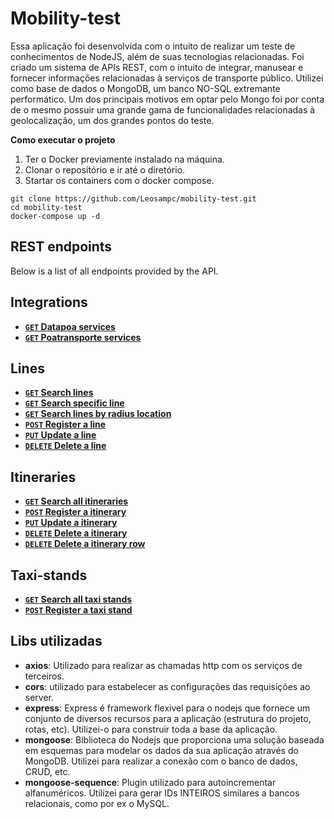 ﻿# Mobility-test
 
Essa aplicação foi desenvolvida com o intuito de realizar um teste de conhecimentos de NodeJS, além de suas tecnologias relacionadas. 
Foi criado um sistema de APIs REST, com o intuito de integrar, manusear e fornecer informações relacionadas à serviços de transporte público.
Utilizei como base de dados o MongoDB, um banco NO-SQL extremante performático. Um dos principais motivos em optar pelo Mongo foi por conta de o mesmo possuir uma grande gama de funcionalidades relacionadas à geolocalização, um dos grandes pontos do teste.

**Como executar o projeto**

1. Ter o Docker previamente instalado na máquina.
2. Clonar o repositório e ir até o diretório.
3. Startar os containers com o docker compose.

```
git clone https://github.com/Leosampc/mobility-test.git
cd mobility-test
docker-compose up -d

```

## REST endpoints

Below is a list of all endpoints provided by the API.

## Integrations
- **[<code>GET</code> Datapoa services](/documentation/integration/GET_datapoa_services.md)**
- **[<code>GET</code> Poatransporte services](/documentation/integration/GET_poatransporte_services.md)**

## Lines
- **[<code>GET</code> Search lines](/documentation/lines/GET_lines.md)**
- **[<code>GET</code> Search specific line](/documentation/lines/GET_line.md)**
- **[<code>GET</code> Search lines by radius location](/documentation/lines/GET_lines_location.md)**
- **[<code>POST</code> Register a line](/documentation/lines/POST_line.md)**
- **[<code>PUT</code> Update a line](/documentation/lines/PUT_line.md)**
- **[<code>DELETE</code> Delete a line](/documentation/lines/DELETE_line.md)**

## Itineraries
- **[<code>GET</code> Search all itineraries](/documentation/itineraries/GET_itineraries.md)**
- **[<code>POST</code> Register a itinerary](/documentation/itineraries/POST_itinerary.md)**
- **[<code>PUT</code> Update a itinerary](/documentation/itineraries/PUT_itinerary.md)**
- **[<code>DELETE</code> Delete a itinerary](/documentation/itineraries/DELETE_itinerary.md)**
- **[<code>DELETE</code> Delete a itinerary row](/documentation/itineraries/DELETE_itinerary_row.md)**

## Taxi-stands
- **[<code>GET</code> Search all taxi stands](/documentation/taxi-stands/GET_taxi-stands.md)**
- **[<code>POST</code> Register a taxi stand](/documentation/taxi-stands/POST_taxi-stands.md)**


## Libs utilizadas

* **axios**: Utilizado para realizar as chamadas http com os serviços de terceiros.
* **cors**: utilizado para estabelecer as configurações das requisições ao server.
* **express**: Express é framework flexivel para o nodejs que fornece um conjunto de diversos recursos para a aplicação (estrutura do projeto, rotas, etc). Utilizei-o para construir toda a base da aplicação.
* **mongoose**: Biblioteca do Nodejs que proporciona uma solução baseada em esquemas para modelar os dados da sua aplicação através do MongoDB. Utilizei para realizar a conexão com o banco de dados, CRUD, etc.
* **mongoose-sequence**: Plugin utilizado para autoincrementar alfanuméricos. Utilizei para gerar IDs INTEIROS similares a bancos relacionais, como por ex o MySQL.